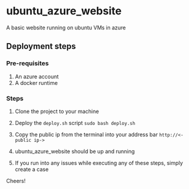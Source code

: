 # ubuntu_azure_website
A basic website running on ubuntu VMs in azure 

## Deployment steps
### Pre-requisites
1. An azure account
2. A docker runtime

### Steps
1. Clone the project to your machine 

2. Deploy the ```deploy.sh``` script
```sudo bash deploy.sh```

3. Copy the public ip from the terminal into your address bar
```http://<-public ip->```

4. ubuntu_azure_website should be up and running

5. If you run into any issues while executing any of these steps, simply create a case

Cheers!
